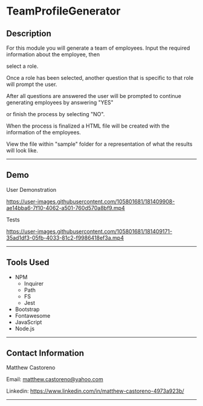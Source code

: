 # TeamProfileGenerator

## Description 

For this module you will generate a team of employees. Input the required information about the employee, then 

select a role.

Once a role has been selected, another question that is specific to that role will prompt the user. 

After all questions are answered the user will be prompted to continue generating employees by answering "YES" 

or finish the process by selecting "NO".

When the process is finalized a HTML file will be created with the information of the employees. 

View the file within "sample" folder for a representation of what the results will look like.

---

## Demo

User Demonstration

https://user-images.githubusercontent.com/105801681/181409908-ae14bba6-7f10-4062-a501-760d570a8bf9.mp4

Tests

https://user-images.githubusercontent.com/105801681/181409171-35ad1df3-05fb-4033-81c2-f9986418ef3a.mp4

---

## Tools Used 

* NPM
    * Inquirer
    * Path
    * FS
    * Jest
* Bootstrap
* Fontawesome
* JavaScript
* Node.js

---

## Contact Information

Matthew Castoreno 

Email: <matthew.castoreno@yahoo.com>

Linkedin: <https://www.linkedin.com/in/matthew-castoreno-4973a923b/>

---